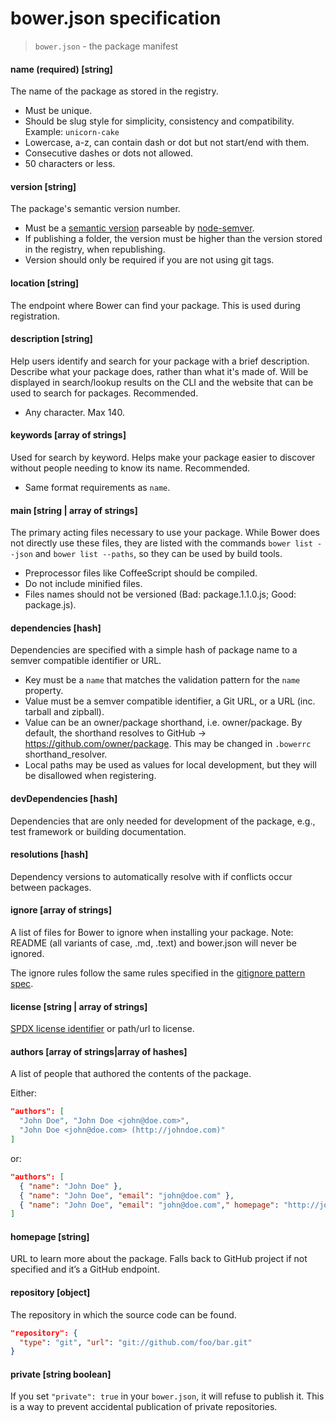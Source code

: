 # bower.json specification

> `bower.json` - the package manifest


#### name (required) [string]

The name of the package as stored in the registry.

* Must be unique.
* Should be slug style for simplicity, consistency and compatibility. Example: `unicorn-cake`
* Lowercase, a-z, can contain dash or dot but not start/end with them.
* Consecutive dashes or dots not allowed.
* 50 characters or less.


#### version [string]

The package's semantic version number.

* Must be a [semantic version](http://semver.org) parseable by [node-semver](https://github.com/isaacs/node-semver).
* If publishing a folder, the version must be higher than the version stored in the registry, when republishing.
* Version should only be required if you are not using git tags.


#### location [string]

The endpoint where Bower can find your package. This is used during registration.


#### description [string]

Help users identify and search for your package with a brief description. Describe what your package does, rather than what it's made of. Will be displayed in search/lookup results on the CLI and the website that can be used to search for packages. Recommended.

* Any character. Max 140.


#### keywords [array of strings]

Used for search by keyword. Helps make your package easier to discover without people needing to know its name. Recommended.

* Same format requirements as `name`.


#### main [string | array of strings]

The primary acting files necessary to use your package. While Bower does not directly use these files, they are listed with the commands `bower list --json` and `bower list --paths`, so they can be used by build tools.

* Preprocessor files like CoffeeScript should be compiled.
* Do not include minified files.
* Files names should not be versioned (Bad: package.1.1.0.js; Good: package.js).


#### dependencies [hash]

Dependencies are specified with a simple hash of package name to a semver compatible identifier or URL.

* Key must be a `name` that matches the validation pattern for the `name` property.
* Value must be a semver compatible identifier, a Git URL, or a URL (inc. tarball and zipball).
* Value can be an owner/package shorthand, i.e. owner/package. By default, the shorthand resolves to GitHub -> https://github.com/owner/package. This may be changed in `.bowerrc` shorthand_resolver.
* Local paths may be used as values for local development, but they will be disallowed when registering.


#### devDependencies [hash]

Dependencies that are only needed for development of the package, e.g., test framework or building documentation.


#### resolutions [hash]

Dependency versions to automatically resolve with if conflicts occur between packages.


#### ignore [array of strings]

A list of files for Bower to ignore when installing your package. Note: README (all variants of case, .md, .text) and bower.json will never be ignored.

The ignore rules follow the same rules specified in the [gitignore pattern spec](http://git-scm.com/docs/gitignore).


#### license [string | array of strings]

[SPDX license identifier](https://spdx.org/licenses/) or path/url to license.


#### authors [array of strings|array of hashes]

A list of people that authored the contents of the package.

Either:

```json
"authors": [
  "John Doe", "John Doe <john@doe.com>",
  "John Doe <john@doe.com> (http://johndoe.com)"
]
```

or:

```json
"authors": [
  { "name": "John Doe" },
  { "name": "John Doe", "email": "john@doe.com" },
  { "name": "John Doe", "email": "john@doe.com"," homepage": "http://johndoe.com" }
]
```


#### homepage [string]

URL to learn more about the package. Falls back to GitHub project if not specified and it’s a GitHub endpoint.


#### repository [object]

The repository in which the source code can be found.

```json
"repository": {
  "type": "git", "url": "git://github.com/foo/bar.git"
}
```


#### private [string boolean]

If you set `"private": true` in your `bower.json`, it will refuse to publish it. This is a way to prevent accidental publication of private repositories.
